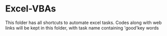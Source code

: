 # Excel-VBAs
This folder has all shortcuts to automate excel tasks.
Codes along with web links will be kept in this folder, with task name containing 'good'key words

